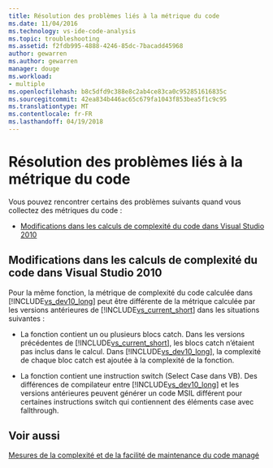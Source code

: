 ```yaml
---
title: Résolution des problèmes liés à la métrique du code
ms.date: 11/04/2016
ms.technology: vs-ide-code-analysis
ms.topic: troubleshooting
ms.assetid: f2fdb995-4888-4246-85dc-7bacadd45968
author: gewarren
ms.author: gewarren
manager: douge
ms.workload:
- multiple
ms.openlocfilehash: b8c5dfd9c388e8c2ab4ce83ca0c952851616835c
ms.sourcegitcommit: 42ea834b446ac65c679fa1043f853bea5f1c9c95
ms.translationtype: MT
ms.contentlocale: fr-FR
ms.lasthandoff: 04/19/2018
---
```

# <a name="troubleshooting-code-metrics-issues"></a>Résolution des problèmes liés à la métrique du code
Vous pouvez rencontrer certains des problèmes suivants quand vous collectez des métriques du code :

-   [Modifications dans les calculs de complexité du code dans Visual Studio 2010](#Changes_in_Visual_Studio_2010_code_complexity_calculations)

##  <a name="Changes_in_Visual_Studio_2010_code_complexity_calculations"></a> Modifications dans les calculs de complexité du code dans Visual Studio 2010
 Pour la même fonction, la métrique de complexité du code calculée dans [!INCLUDE[vs_dev10_long](../code-quality/includes/vs_dev10_long_md.md)] peut être différente de la métrique calculée par les versions antérieures de [!INCLUDE[vs_current_short](../code-quality/includes/vs_current_short_md.md)] dans les situations suivantes :

-   La fonction contient un ou plusieurs blocs catch. Dans les versions précédentes de [!INCLUDE[vs_current_short](../code-quality/includes/vs_current_short_md.md)], les blocs catch n’étaient pas inclus dans le calcul. Dans [!INCLUDE[vs_dev10_long](../code-quality/includes/vs_dev10_long_md.md)], la complexité de chaque bloc catch est ajoutée à la complexité de la fonction.

-   La fonction contient une instruction switch (Select Case dans VB). Des différences de compilateur entre [!INCLUDE[vs_dev10_long](../code-quality/includes/vs_dev10_long_md.md)] et les versions antérieures peuvent générer un code MSIL différent pour certaines instructions switch qui contiennent des éléments case avec fallthrough.

## <a name="see-also"></a>Voir aussi
 [Mesures de la complexité et de la facilité de maintenance du code managé](../code-quality/measuring-complexity-and-maintainability-of-managed-code.md)
